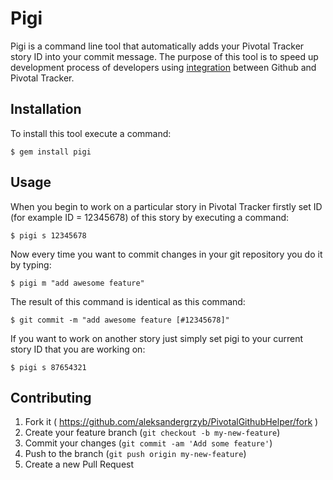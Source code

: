 # Pigi

Pigi is a command line tool that automatically adds your Pivotal Tracker story ID into your commit message. The purpose of this tool is to speed up development process of developers using [integration](http://pivotallabs.com/level-up-your-development-workflow-with-github-pivotal-tracker/) between Github and Pivotal Tracker.

## Installation

To install this tool execute a command:

    $ gem install pigi

## Usage

When you begin to work on a particular story in Pivotal Tracker firstly set ID (for example ID = 12345678) of this story by executing a command:

	$ pigi s 12345678 
	
Now every time you want to commit changes in your git repository you do it by typing:

	$ pigi m "add awesome feature"
	
The result of this command is identical as this command:

	$ git commit -m "add awesome feature [#12345678]"
	
If you want to work on another story just simply set pigi to your current story ID that you are working on:

	$ pigi s 87654321
	

## Contributing

1. Fork it ( https://github.com/aleksandergrzyb/PivotalGithubHelper/fork )
2. Create your feature branch (`git checkout -b my-new-feature`)
3. Commit your changes (`git commit -am 'Add some feature'`)
4. Push to the branch (`git push origin my-new-feature`)
5. Create a new Pull Request
